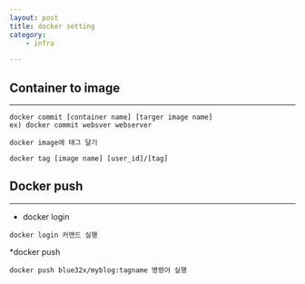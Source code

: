 ```yaml
---
layout: post
title: docker setting
category:
    - infra

---
```


## Container to image
---
```
docker commit [container name] [targer image name]
ex) docker commit websver webserver

docker image에 태그 달기

docker tag [image name] [user_id]/[tag]
```
## Docker push
---

* docker login
```
docker login 커맨드 실행
```

*docker push
```
docker push blue32x/myblog:tagname 명령어 실행
```
